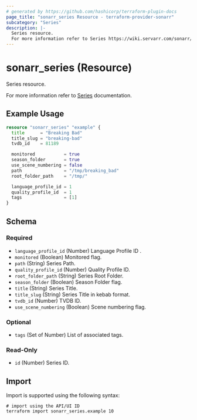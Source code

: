 ```yaml
---
# generated by https://github.com/hashicorp/terraform-plugin-docs
page_title: "sonarr_series Resource - terraform-provider-sonarr"
subcategory: "Series"
description: |-
  Series resource.
  For more information refer to Series https://wiki.servarr.com/sonarr/library#series documentation.
---
```


# sonarr_series (Resource)

<!-- subcategory:Series -->Series resource.
For more information refer to [Series](https://wiki.servarr.com/sonarr/library#series) documentation.

## Example Usage

```terraform
resource "sonarr_series" "example" {
  title      = "Breaking Bad"
  title_slug = "breaking-bad"
  tvdb_id    = 81189

  monitored           = true
  season_folder       = true
  use_scene_numbering = false
  path                = "/tmp/breaking_bad"
  root_folder_path    = "/tmp/"

  language_profile_id = 1
  quality_profile_id  = 1
  tags                = [1]
}
```

<!-- schema generated by tfplugindocs -->
## Schema

### Required

- `language_profile_id` (Number) Language Profile ID .
- `monitored` (Boolean) Monitored flag.
- `path` (String) Series Path.
- `quality_profile_id` (Number) Quality Profile ID.
- `root_folder_path` (String) Series Root Folder.
- `season_folder` (Boolean) Season Folder flag.
- `title` (String) Series Title.
- `title_slug` (String) Series Title in kebab format.
- `tvdb_id` (Number) TVDB ID.
- `use_scene_numbering` (Boolean) Scene numbering flag.

### Optional

- `tags` (Set of Number) List of associated tags.

### Read-Only

- `id` (Number) Series ID.

## Import

Import is supported using the following syntax:

```shell
# import using the API/UI ID
terraform import sonarr_series.example 10
```
